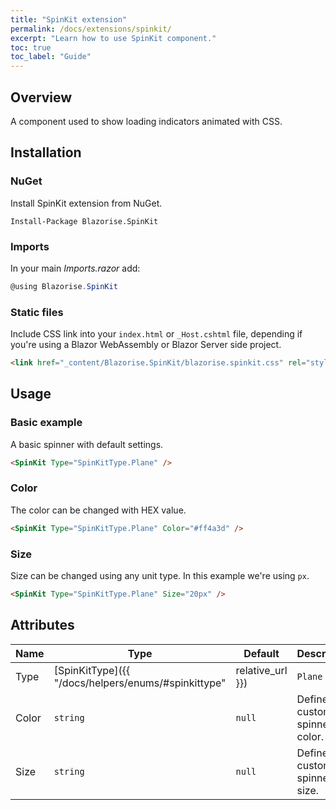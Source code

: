 ```yaml
---
title: "SpinKit extension"
permalink: /docs/extensions/spinkit/
excerpt: "Learn how to use SpinKit component."
toc: true
toc_label: "Guide"
---
```


## Overview

A component used to show loading indicators animated with CSS.

## Installation

### NuGet

Install SpinKit extension from NuGet.

```
Install-Package Blazorise.SpinKit
```

### Imports

In your main _Imports.razor_ add:

```cs
@using Blazorise.SpinKit
```

### Static files

Include CSS link into your `index.html` or `_Host.cshtml` file, depending if you're using a Blazor WebAssembly or Blazor Server side project.

```html
<link href="_content/Blazorise.SpinKit/blazorise.spinkit.css" rel="stylesheet" />
```

## Usage

### Basic example

A basic spinner with default settings.

```html
<SpinKit Type="SpinKitType.Plane" />
```

### Color

The color can be changed with HEX value.

```html
<SpinKit Type="SpinKitType.Plane" Color="#ff4a3d" />
```

### Size

Size can be changed using any unit type. In this example we're using `px`.

```html
<SpinKit Type="SpinKitType.Plane" Size="20px" />
```

## Attributes

| Name                      | Type                                                                                     | Default      | Description                                                                                                                                      |
|---------------------------|------------------------------------------------------------------------------------------|--------------|--------------------------------------------------------------------------------------------------------------------------------------------------|
| Type                      | [SpinKitType]({{ "/docs/helpers/enums/#spinkittype" | relative_url }})                   | `Plane`      | Defines the spinner type.                                                                                                                        |
| Color                     | `string`                                                                                 | `null`       | Defines the custom spinner color.                                                                                                                |
| Size                      | `string`                                                                                 | `null`       | Defines the custom spinner size.                                                                                                                 |